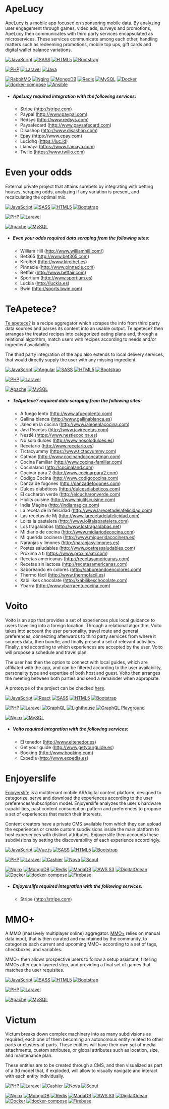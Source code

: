 # ApeLucy
 ApeLucy is a mobile app focused on sponsoring mobile data. By analyzing user engagement through games, video ads, surveys and promotions, ApeLucy then communicates with third party services encapsulated as microservices. These services communicate among each other, handling matters such as redeeming promotions, mobile top ups, gift cards and digital wallet balance variations.
  
[![JavaScript](https://img.shields.io/endpoint?url=https://raw.githubusercontent.com/d3riva/d3riva/master/badges/json/javascript.json)](https://www.javascript.com/) [![SASS](https://img.shields.io/endpoint?url=https://raw.githubusercontent.com/d3riva/d3riva/master/badges/json/sass.json)](https://sass-lang.com/) [![HTML5](https://img.shields.io/endpoint?url=https://raw.githubusercontent.com/d3riva/d3riva/master/badges/json/html5.json)](https://developer.mozilla.org/en-US/docs/Web/Guide/HTML/HTML5) [![Bootstrap](https://img.shields.io/endpoint?url=https://raw.githubusercontent.com/d3riva/d3riva/master/badges/json/bootstrap.json)](https://getbootstrap.com/)

 [![PHP](https://img.shields.io/endpoint?url=https://raw.githubusercontent.com/d3riva/d3riva/master/badges/json/php.json)](https://www.php.net/) [![Laravel](https://img.shields.io/endpoint?url=https://raw.githubusercontent.com/d3riva/d3riva/master/badges/json/laravel.json)](https://laravel.com/) [![Java](https://img.shields.io/endpoint?url=https://raw.githubusercontent.com/d3riva/d3riva/master/badges/json/java.json)](https://www.java.com/)
 
 [![RabbitMQ](https://img.shields.io/endpoint?url=https://raw.githubusercontent.com/d3riva/d3riva/master/badges/json/rabbitmq.json)](https://www.rabbitmq.com/) [![Nginx](https://img.shields.io/endpoint?url=https://raw.githubusercontent.com/d3riva/d3riva/master/badges/json/nginx.json)](https://www.nginx.com/) [![MongoDB](https://img.shields.io/endpoint?url=https://raw.githubusercontent.com/d3riva/d3riva/master/badges/json/mongodb.json)](https://www.mongodb.com/what-is-mongodb) [![Redis](https://img.shields.io/endpoint?url=https://raw.githubusercontent.com/d3riva/d3riva/master/badges/json/redis.json)](https://redis.io/) [![MySQL](https://img.shields.io/endpoint?url=https://raw.githubusercontent.com/d3riva/d3riva/master/badges/json/mysql.json)](https://www.mysql.com/)
[![Docker](https://img.shields.io/endpoint?url=https://raw.githubusercontent.com/d3riva/d3riva/master/badges/json/docker.json)](https://www.docker.com/) [![docker-compose](https://img.shields.io/endpoint?url=https://raw.githubusercontent.com/d3riva/d3riva/master/badges/json/docker-compose.json)](https://github.com/docker/compose) [![Ansible](https://img.shields.io/endpoint?url=https://raw.githubusercontent.com/d3riva/d3riva/master/badges/json/ansible.json)](https://www.ansible.com/)

- ##### ***ApeLucy*** required integration with the following services:
    - Stripe (http://stripe.com)
    - Paypal (http://www.paypal.com)
    - Redsys (http://www.redsys.com)
    - Paysafecard (http://www.paysafecard.com)
    - Disashop (http://www.disashop.com)
    - Epay (https://www.epay.com)
    - Lucidhq (https://luc.id)
    - Llamaya (https://www.llamaya.com)
    - Twilio (https://www.twilio.com)
    
# Even your odds
External private project that attains surebets by integrating with betting houses, scraping odds, analyzing if any variation is present, and recalculating the optimal mix.

 [![JavaScript](https://img.shields.io/endpoint?url=https://raw.githubusercontent.com/d3riva/d3riva/master/badges/json/javascript.json)](https://www.javascript.com/) [![SASS](https://img.shields.io/endpoint?url=https://raw.githubusercontent.com/d3riva/d3riva/master/badges/json/sass.json)](https://sass-lang.com/) [![HTML5](https://img.shields.io/endpoint?url=https://raw.githubusercontent.com/d3riva/d3riva/master/badges/json/html5.json)](https://developer.mozilla.org/en-US/docs/Web/Guide/HTML/HTML5) [![Bootstrap](https://img.shields.io/endpoint?url=https://raw.githubusercontent.com/d3riva/d3riva/master/badges/json/bootstrap.json)](https://getbootstrap.com/)
 
 [![PHP](https://img.shields.io/endpoint?url=https://raw.githubusercontent.com/d3riva/d3riva/master/badges/json/php.json)](https://www.php.net/) [![Laravel](https://img.shields.io/endpoint?url=https://raw.githubusercontent.com/d3riva/d3riva/master/badges/json/laravel.json)](https://laravel.com/)
 
[![Apache](https://img.shields.io/endpoint?url=https://raw.githubusercontent.com/d3riva/d3riva/master/badges/json/apache.json)](https://httpd.apache.org/) [![MySQL](https://img.shields.io/endpoint?url=https://raw.githubusercontent.com/d3riva/d3riva/master/badges/json/mysql.json)](https://www.mysql.com/)

- ##### ***Even your odds*** required data scraping from the following sites:
  - William Hill (http://www.williamhill.com/)
  - Bet365 (http://www.bet365.com)
  - Kirolbet (http://www.kirolbet.es)
  - Pinnacle (http://www.pinnacle.com)
  - Betfair (http://www.betfair.com)
  - Sportium (http://www.sportium.es)
  - Luckia (http://luckia.es)
  - Bwin (http://sports.bwin.com)

# TeApetece?
 [Te apetece?](https://web.archive.org/web/20171005000136/https://teapetece.net/) is a recipe aggregator which scrapes the info from third party data sources and parses its content into an usable output. Te apetece? then arranges the treated recipes into categorized eating plans and, through a relational algorithm, match users with recipes according to needs and/or ingredient availability.
 
  The third party integration of the app also extends to local delivery services, that would directly supply the user with any missing ingredient.
  
  [![JavaScript](https://img.shields.io/endpoint?url=https://raw.githubusercontent.com/d3riva/d3riva/master/badges/json/javascript.json)](https://www.javascript.com/)  [![Angular](https://img.shields.io/endpoint?url=https://raw.githubusercontent.com/d3riva/d3riva/master/badges/json/angular.json)](https://angular.io/) [![SASS](https://img.shields.io/endpoint?url=https://raw.githubusercontent.com/d3riva/d3riva/master/badges/json/sass.json)](https://sass-lang.com/) [![HTML5](https://img.shields.io/endpoint?url=https://raw.githubusercontent.com/d3riva/d3riva/master/badges/json/html5.json)](https://developer.mozilla.org/en-US/docs/Web/Guide/HTML/HTML5) [![Bootstrap](https://img.shields.io/endpoint?url=https://raw.githubusercontent.com/d3riva/d3riva/master/badges/json/bootstrap.json)](https://getbootstrap.com/)
  
 [![PHP](https://img.shields.io/endpoint?url=https://raw.githubusercontent.com/d3riva/d3riva/master/badges/json/php.json)](https://www.php.net/) [![Laravel](https://img.shields.io/endpoint?url=https://raw.githubusercontent.com/d3riva/d3riva/master/badges/json/laravel.json)](https://laravel.com/)

  [![Apache](https://img.shields.io/endpoint?url=https://raw.githubusercontent.com/d3riva/d3riva/master/badges/json/apache.json)](https://httpd.apache.org/) [![MySQL](https://img.shields.io/endpoint?url=https://raw.githubusercontent.com/d3riva/d3riva/master/badges/json/mysql.json)](https://www.mysql.com/)
  
  - ##### ***TeApetece?*** required data scraping from the following sites:
    - A fuego lento (http://www.afuegolento.com)
    - Gallina blanca (http://www.gallinablanca.es)
    - Jaleo en la cocina (http://www.jaleoenlacocina.com)
    - Javi Recetas (http://www.javirecetas.com)
    - Nestlé (https://www.nestlecocina.es)
    - No solo dulces (http://www.nosolodulces.es)
    - Recetario (http://www.recetario.es)
    - Tictacyummy (https://www.tictacyummy.com)
    - Catman (http://www.cocinandoconcatman.com)
    - Cocina Familiar (http://www.cocina-familiar.com)
    - Cocinaland (http://cocinaland.com)
    - Cocinar para 2 (http://www.cocinarpara2.com)
    - Código Cocina (http://www.codigococina.com)
    - Danza de fogones  (http://danzadefogones.com)
    - Dulces diabéticos (http://dulcesdiabeticos.com)
    - El cucharón verde (http://elcucharonverde.com)
    - Hiulits cuisine (http://www.hiulitscuisine.com)
    - India Mágina (http://indiamagica.com)
    - La receta de la felicidad (http://www.larecetadelafelicidad.com)
    - Las recetas de Mj (http://www.larecetadelafelicidad.com)
    - Lolita la pastelera (http://www.lolitalapastelera.com)
    - Los tragaldabas (http://www.lostragaldabas.net)
    - Mi diario de cocina (http://www.midiariodecocina.com)
    - Mi querida cocinera (http://www.miqueridacocinera.es)
    - Naranjas y limones (http://naranjasylimones.es)
    - Postes saludables (http://www.postressaludables.com)
    - Próxima a ti (https://www.proximaati.com)
    - Recetas americanas (http://recetasamericanas.com)
    - Recetas sin lactosa (http://recetasamericanas.com)
    - Saboreando en colores (http://saboreandoencolores.com)
    - Thermo fácil (http://www.thermofacil.es)
    - Xabi likes chocolate (http://xabilikeschocolate.com)
    - Ybarra (http://www.ybarraentucocina.com)
  

# Voito
Voito is an app that provides a set of experiences plus local guidance to users travelling into a foreign location. Through a relational algorithm, Voito takes into account the user personality, travel route and general preferences, connecting afterwards to third party services from where it sources data, then bundle, and finally present a set of relevant activities. Finally, and according to which experiences are accepted by the user, Voito will propose a schedule and travel plan.

The user has then the option to connect with local guides, which are affiliated with the app, and can be filtered according to the user availability, personality type and expertise of both host and guest. Voito then arranges the meeting between both parties and send a remainder when appropiate.

A prototype of the project can be checked [here](https://projects.invisionapp.com/share/359AZ5VCV#/screens/204198791).

[![JavaScript](https://img.shields.io/endpoint?url=https://raw.githubusercontent.com/d3riva/d3riva/master/badges/json/javascript.json)](https://www.javascript.com/) [![React](https://img.shields.io/endpoint?url=https://raw.githubusercontent.com/d3riva/d3riva/master/badges/json/react.json)](https://reactjs.org/) [![SASS](https://img.shields.io/endpoint?url=https://raw.githubusercontent.com/d3riva/d3riva/master/badges/json/sass.json)](https://sass-lang.com/) [![HTML5](https://img.shields.io/endpoint?url=https://raw.githubusercontent.com/d3riva/d3riva/master/badges/json/html5.json)](https://developer.mozilla.org/en-US/docs/Web/Guide/HTML/HTML5) [![Bootstrap](https://img.shields.io/endpoint?url=https://raw.githubusercontent.com/d3riva/d3riva/master/badges/json/bootstrap.json)](https://getbootstrap.com/)
 
 [![PHP](https://img.shields.io/endpoint?url=https://raw.githubusercontent.com/d3riva/d3riva/master/badges/json/php.json)](https://www.php.net/) [![Laravel](https://img.shields.io/endpoint?url=https://raw.githubusercontent.com/d3riva/d3riva/master/badges/json/laravel.json)](https://laravel.com/) [![GraphQL](https://img.shields.io/endpoint?url=https://raw.githubusercontent.com/d3riva/d3riva/master/badges/json/graphql.json)](https://graphql.org/) [![Lighthouse](https://img.shields.io/endpoint?url=https://raw.githubusercontent.com/d3riva/d3riva/master/badges/json/lighthouse.json)](https://lighthouse-php.com/) [![GraphQL Playground](https://img.shields.io/endpoint?url=https://raw.githubusercontent.com/d3riva/d3riva/master/badges/json/graphql-playground.json)](https://github.com/graphql/graphql-playground)

[![Nginx](https://img.shields.io/endpoint?url=https://raw.githubusercontent.com/d3riva/d3riva/master/badges/json/nginx.json)](https://www.nginx.com/) [![MySQL](https://img.shields.io/endpoint?url=https://raw.githubusercontent.com/d3riva/d3riva/master/badges/json/mysql.json)](https://www.mysql.com/)

- ##### ***Voito*** required integration with the following services:
  - El tenedor (http://www.eltenedor.es)
  - Get your guide (http://www.getyourguide.es)
  - Booking (http://www.booking.com)
  - Expedia (http://www.expedia.es)
  

# Enjoyerslife
[Enjoyerslife](https://webcache.googleusercontent.com/search?q=cache:5ZG7jZFCM3gJ:https://blog.enjoyerslife.com/+&cd=1&hl=es&ct=clnk&gl=es) is a multitenant mobile AR/digital content platform, designed to categorize, serve and download the experiences according to the user preferences/subscription model. Enjoyerslife analyzes the user's hardware capabilities, past content consumption pattern and preferences to propose a set of experiences that match their interests.

Content creators have a private CMS available from which they can upload the experiences or create custom subdivisions inside the main platform to host experiences with distinct attributes. Enjoyerslife then accounts these subdivisions by setting the discoverability of each experience accordingly.

  [![JavaScript](https://img.shields.io/endpoint?url=https://raw.githubusercontent.com/d3riva/d3riva/master/badges/json/javascript.json)](https://www.javascript.com/) [![Vue.js](https://img.shields.io/endpoint?url=https://raw.githubusercontent.com/d3riva/d3riva/master/badges/json/vue.js.json)](https://vuejs.org/) [![SASS](https://img.shields.io/endpoint?url=https://raw.githubusercontent.com/d3riva/d3riva/master/badges/json/sass.json)](https://sass-lang.com/) [![HTML5](https://img.shields.io/endpoint?url=https://raw.githubusercontent.com/d3riva/d3riva/master/badges/json/html5.json)](https://developer.mozilla.org/en-US/docs/Web/Guide/HTML/HTML5)
  [![Bootstrap](https://img.shields.io/endpoint?url=https://raw.githubusercontent.com/d3riva/d3riva/master/badges/json/bootstrap.json)](https://getbootstrap.com/)
 
 [![PHP](https://img.shields.io/endpoint?url=https://raw.githubusercontent.com/d3riva/d3riva/master/badges/json/php.json)](https://www.php.net/) [![Laravel](https://img.shields.io/endpoint?url=https://raw.githubusercontent.com/d3riva/d3riva/master/badges/json/laravel.json)](https://laravel.com/) [![Cashier](https://img.shields.io/endpoint?url=https://raw.githubusercontent.com/d3riva/d3riva/master/badges/json/cashier.json)](https://laravel.com/docs/8.x/billing) [![Nova](https://img.shields.io/endpoint?url=https://raw.githubusercontent.com/d3riva/d3riva/master/badges/json/laravel-nova.json)](https://nova.laravel.com/) [![Scout](https://img.shields.io/endpoint?url=https://raw.githubusercontent.com/d3riva/d3riva/master/badges/json/scout.json)](https://laravel.com/docs/8.x/scout)
 
 [![Nginx](https://img.shields.io/endpoint?url=https://raw.githubusercontent.com/d3riva/d3riva/master/badges/json/nginx.json)](https://www.nginx.com/) [![MongoDB](https://img.shields.io/endpoint?url=https://raw.githubusercontent.com/d3riva/d3riva/master/badges/json/mongodb.json)](https://www.mongodb.com/what-is-mongodb) [![Redis](https://img.shields.io/endpoint?url=https://raw.githubusercontent.com/d3riva/d3riva/master/badges/json/redis.json)](https://redis.io/) [![MariaDB](https://img.shields.io/endpoint?url=https://raw.githubusercontent.com/d3riva/d3riva/master/badges/json/mariadb.json)](https://mariadb.org/) [![AWS S3](https://img.shields.io/endpoint?url=https://raw.githubusercontent.com/d3riva/d3riva/master/badges/json/amazon-aws.json)](https://aws.amazon.com/en/s3/) [![DigitalOcean](https://img.shields.io/endpoint?url=https://raw.githubusercontent.com/d3riva/d3riva/master/badges/json/digitalocean.json)](https://www.digitalocean.com/) [![Docker](https://img.shields.io/endpoint?url=https://raw.githubusercontent.com/d3riva/d3riva/master/badges/json/docker.json)](https://www.docker.com/) [![docker-compose](https://img.shields.io/endpoint?url=https://raw.githubusercontent.com/d3riva/d3riva/master/badges/json/docker-compose.json)](https://github.com/docker/compose) [![Firebase](https://img.shields.io/endpoint?url=https://raw.githubusercontent.com/d3riva/d3riva/master/badges/json/firebase.json)](https://firebase.google.com/)
 
 - ##### ***Enjoyerslife*** required integration with the following services:
   - Stripe (http://stripe.com)
    
# MMO+
A MMO (massively multiplayer online) aggregator. [MMO+](https://web.archive.org/web/20181026044114/https://mmo.plus/) relies on manual data input, that is then curated and maintained by the community, to categorize each current and upcoming MMO+ according to a set of tags, checkboxes, and variables.
 
MMO+ then allows prospective users to follow a setup assistant, filtering MMOs after each layered step, and providing a final set of games that matches the user requisites.

 [![JavaScript](https://img.shields.io/endpoint?url=https://raw.githubusercontent.com/d3riva/d3riva/master/badges/json/javascript.json)](https://www.javascript.com/) [![SASS](https://img.shields.io/endpoint?url=https://raw.githubusercontent.com/d3riva/d3riva/master/badges/json/sass.json)](https://sass-lang.com/) [![HTML5](https://img.shields.io/endpoint?url=https://raw.githubusercontent.com/d3riva/d3riva/master/badges/json/html5.json)](https://developer.mozilla.org/en-US/docs/Web/Guide/HTML/HTML5) [![Bootstrap](https://img.shields.io/endpoint?url=https://raw.githubusercontent.com/d3riva/d3riva/master/badges/json/bootstrap.json)](https://getbootstrap.com/)
 
 [![PHP](https://img.shields.io/endpoint?url=https://raw.githubusercontent.com/d3riva/d3riva/master/badges/json/php.json)](https://www.php.net/) [![Laravel](https://img.shields.io/endpoint?url=https://raw.githubusercontent.com/d3riva/d3riva/master/badges/json/laravel.json)](https://laravel.com/)
 
[![Apache](https://img.shields.io/endpoint?url=https://raw.githubusercontent.com/d3riva/d3riva/master/badges/json/apache.json)](https://httpd.apache.org/) [![MySQL](https://img.shields.io/endpoint?url=https://raw.githubusercontent.com/d3riva/d3riva/master/badges/json/mysql.json)](https://www.mysql.com/)

# Victum
Victum breaks down complex machinery into as many subdivisions as required, each one of them becoming an autonomous entity related to other parts or clusters of parts. These entities will have their own set of media attachments, custom attributes, or global attributes such as location, size, and maintenance plan.

These entities are to be created through a CMS, and then visualized as part of a 3d model that, if exploded, will allow to visually navigate and interact with each entity individually.


[![PHP](https://img.shields.io/endpoint?url=https://raw.githubusercontent.com/d3riva/d3riva/master/badges/json/php.json)](https://www.php.net/) [![Laravel](https://img.shields.io/endpoint?url=https://raw.githubusercontent.com/d3riva/d3riva/master/badges/json/laravel.json)](https://laravel.com/) [![Cashier](https://img.shields.io/endpoint?url=https://raw.githubusercontent.com/d3riva/d3riva/master/badges/json/cashier.json)](https://laravel.com/docs/8.x/billing) [![Nova](https://img.shields.io/endpoint?url=https://raw.githubusercontent.com/d3riva/d3riva/master/badges/json/laravel-nova.json)](https://nova.laravel.com/) [![Scout](https://img.shields.io/endpoint?url=https://raw.githubusercontent.com/d3riva/d3riva/master/badges/json/scout.json)](https://laravel.com/docs/8.x/scout)
 
 [![Nginx](https://img.shields.io/endpoint?url=https://raw.githubusercontent.com/d3riva/d3riva/master/badges/json/nginx.json)](https://www.nginx.com/) [![MongoDB](https://img.shields.io/endpoint?url=https://raw.githubusercontent.com/d3riva/d3riva/master/badges/json/mongodb.json)](https://www.mongodb.com/what-is-mongodb) [![Redis](https://img.shields.io/endpoint?url=https://raw.githubusercontent.com/d3riva/d3riva/master/badges/json/redis.json)](https://redis.io/) [![MariaDB](https://img.shields.io/endpoint?url=https://raw.githubusercontent.com/d3riva/d3riva/master/badges/json/mariadb.json)](https://mariadb.org/) [![AWS S3](https://img.shields.io/endpoint?url=https://raw.githubusercontent.com/d3riva/d3riva/master/badges/json/amazon-aws.json)](https://aws.amazon.com/en/s3/) [![DigitalOcean](https://img.shields.io/endpoint?url=https://raw.githubusercontent.com/d3riva/d3riva/master/badges/json/digitalocean.json)](https://www.digitalocean.com/) [![Docker](https://img.shields.io/endpoint?url=https://raw.githubusercontent.com/d3riva/d3riva/master/badges/json/docker.json)](https://www.docker.com/) [![docker-compose](https://img.shields.io/endpoint?url=https://raw.githubusercontent.com/d3riva/d3riva/master/badges/json/docker-compose.json)](https://github.com/docker/compose) [![Firebase](https://img.shields.io/endpoint?url=https://raw.githubusercontent.com/d3riva/d3riva/master/badges/json/firebase.json)](https://firebase.google.com/)

